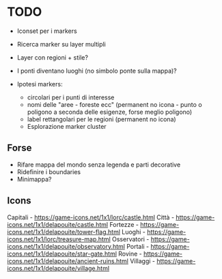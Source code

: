 # TODO

- Iconset per i markers
- Ricerca marker su layer multipli
- Layer con regioni + stile?
- I ponti diventano luoghi (no simbolo ponte sulla mappa)?

- Ipotesi markers:

  - circolari per i punti di interesse
  - nomi delle "aree - foreste ecc" (permanent no icona - punto o poligono a seconda delle esigenze, forse meglio poligono)
  - label rettangolari per le regioni (permanent no icona)
  - Esplorazione marker cluster

## Forse

- Rifare mappa del mondo senza legenda e parti decorative
- Ridefinire i boundaries
- Minimappa?

## Icons

Capitali - https://game-icons.net/1x1/lorc/castle.html
Città - https://game-icons.net/1x1/delapouite/castle.html
Fortezze - https://game-icons.net/1x1/delapouite/tower-flag.html
Luoghi - https://game-icons.net/1x1/lorc/treasure-map.html
Osservatori - https://game-icons.net/1x1/delapouite/observatory.html
Portali - https://game-icons.net/1x1/delapouite/star-gate.html
Rovine - https://game-icons.net/1x1/delapouite/ancient-ruins.html
Villaggi - https://game-icons.net/1x1/delapouite/village.html
